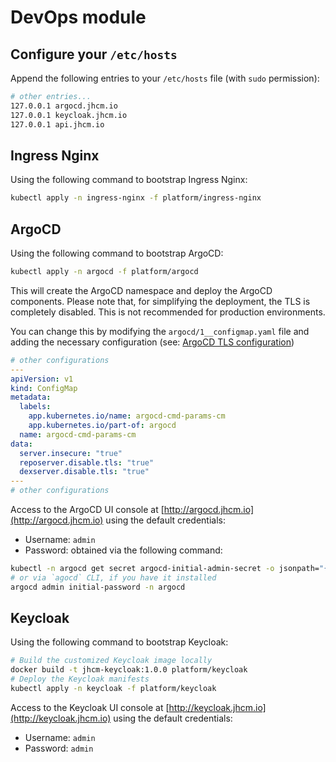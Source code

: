 # DevOps module

## Configure your `/etc/hosts`

Append the following entries to your `/etc/hosts` file (with `sudo` permission):

```bash
# other entries...
127.0.0.1 argocd.jhcm.io
127.0.0.1 keycloak.jhcm.io
127.0.0.1 api.jhcm.io
```

## Ingress Nginx

Using the following command to bootstrap Ingress Nginx:

```bash
kubectl apply -n ingress-nginx -f platform/ingress-nginx
```

## ArgoCD

Using the following command to bootstrap ArgoCD:

```bash
kubectl apply -n argocd -f platform/argocd
```

This will create the ArgoCD namespace and deploy the ArgoCD components. Please note that, for simplifying the
deployment,
the TLS is completely disabled. This is not recommended for production environments.

You can change this by modifying the `argocd/1__configmap.yaml` file and adding the necessary configuration (see: [ArgoCD TLS configuration](https://argo-cd.readthedocs.io/en/stable/operator-manual/tls/))

```yaml
# other configurations
---
apiVersion: v1
kind: ConfigMap
metadata:
  labels:
    app.kubernetes.io/name: argocd-cmd-params-cm
    app.kubernetes.io/part-of: argocd
  name: argocd-cmd-params-cm
data:
  server.insecure: "true"
  reposerver.disable.tls: "true"
  dexserver.disable.tls: "true"
---
# other configurations
```

Access to the ArgoCD UI console at [http://argocd.jhcm.io](http://argocd.jhcm.io) using the default credentials:

- Username: `admin`
- Password: obtained via the following command:

```bash
kubectl -n argocd get secret argocd-initial-admin-secret -o jsonpath="{.data.password}" | base64 -d; echo
# or via `agocd` CLI, if you have it installed
argocd admin initial-password -n argocd
```

## Keycloak

Using the following command to bootstrap Keycloak:

```bash
# Build the customized Keycloak image locally
docker build -t jhcm-keycloak:1.0.0 platform/keycloak
# Deploy the Keycloak manifests
kubectl apply -n keycloak -f platform/keycloak
```

Access to the Keycloak UI console at [http://keycloak.jhcm.io](http://keycloak.jhcm.io) using the default credentials:

- Username: `admin`
- Password: `admin`